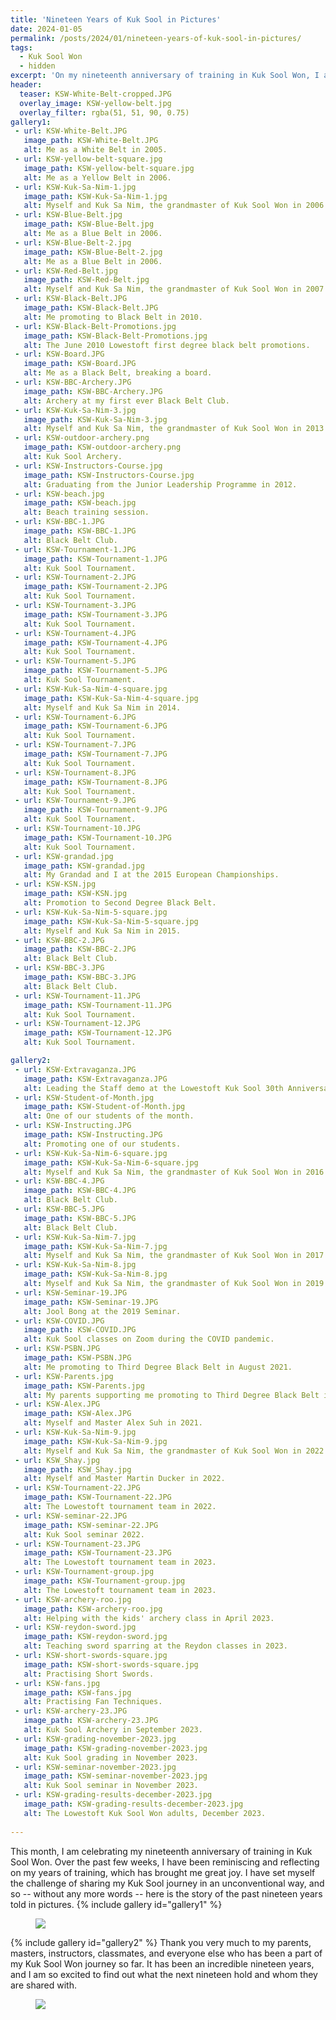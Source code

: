 ```yaml
---
title: 'Nineteen Years of Kuk Sool in Pictures'
date: 2024-01-05
permalink: /posts/2024/01/nineteen-years-of-kuk-sool-in-pictures/
tags:
  - Kuk Sool Won
  - hidden
excerpt: 'On my nineteenth anniversary of training in Kuk Sool Won, I am sharing my Kuk Sool journey so far in pictures.'
header:
  teaser: KSW-White-Belt-cropped.JPG
  overlay_image: KSW-yellow-belt.jpg
  overlay_filter: rgba(51, 51, 90, 0.75)
gallery1:
 - url: KSW-White-Belt.JPG
   image_path: KSW-White-Belt.JPG
   alt: Me as a White Belt in 2005.
 - url: KSW-yellow-belt-square.jpg
   image_path: KSW-yellow-belt-square.jpg
   alt: Me as a Yellow Belt in 2006.
 - url: KSW-Kuk-Sa-Nim-1.jpg
   image_path: KSW-Kuk-Sa-Nim-1.jpg
   alt: Myself and Kuk Sa Nim, the grandmaster of Kuk Sool Won in 2006.
 - url: KSW-Blue-Belt.jpg
   image_path: KSW-Blue-Belt.jpg
   alt: Me as a Blue Belt in 2006.
 - url: KSW-Blue-Belt-2.jpg
   image_path: KSW-Blue-Belt-2.jpg
   alt: Me as a Blue Belt in 2006.
 - url: KSW-Red-Belt.jpg
   image_path: KSW-Red-Belt.jpg
   alt: Myself and Kuk Sa Nim, the grandmaster of Kuk Sool Won in 2007.
 - url: KSW-Black-Belt.JPG
   image_path: KSW-Black-Belt.JPG
   alt: Me promoting to Black Belt in 2010.
 - url: KSW-Black-Belt-Promotions.jpg
   image_path: KSW-Black-Belt-Promotions.jpg
   alt: The June 2010 Lowestoft first degree black belt promotions.
 - url: KSW-Board.JPG
   image_path: KSW-Board.JPG
   alt: Me as a Black Belt, breaking a board.
 - url: KSW-BBC-Archery.JPG
   image_path: KSW-BBC-Archery.JPG
   alt: Archery at my first ever Black Belt Club.
 - url: KSW-Kuk-Sa-Nim-3.jpg
   image_path: KSW-Kuk-Sa-Nim-3.jpg
   alt: Myself and Kuk Sa Nim, the grandmaster of Kuk Sool Won in 2013.
 - url: KSW-outdoor-archery.png
   image_path: KSW-outdoor-archery.png
   alt: Kuk Sool Archery.
 - url: KSW-Instructors-Course.jpg
   image_path: KSW-Instructors-Course.jpg
   alt: Graduating from the Junior Leadership Programme in 2012.
 - url: KSW-beach.jpg
   image_path: KSW-beach.jpg
   alt: Beach training session.
 - url: KSW-BBC-1.JPG
   image_path: KSW-BBC-1.JPG
   alt: Black Belt Club.
 - url: KSW-Tournament-1.JPG
   image_path: KSW-Tournament-1.JPG
   alt: Kuk Sool Tournament.
 - url: KSW-Tournament-2.JPG
   image_path: KSW-Tournament-2.JPG
   alt: Kuk Sool Tournament.
 - url: KSW-Tournament-3.JPG
   image_path: KSW-Tournament-3.JPG
   alt: Kuk Sool Tournament.
 - url: KSW-Tournament-4.JPG
   image_path: KSW-Tournament-4.JPG
   alt: Kuk Sool Tournament.
 - url: KSW-Tournament-5.JPG
   image_path: KSW-Tournament-5.JPG
   alt: Kuk Sool Tournament.
 - url: KSW-Kuk-Sa-Nim-4-square.jpg
   image_path: KSW-Kuk-Sa-Nim-4-square.jpg
   alt: Myself and Kuk Sa Nim in 2014.
 - url: KSW-Tournament-6.JPG
   image_path: KSW-Tournament-6.JPG
   alt: Kuk Sool Tournament.
 - url: KSW-Tournament-7.JPG
   image_path: KSW-Tournament-7.JPG
   alt: Kuk Sool Tournament.
 - url: KSW-Tournament-8.JPG
   image_path: KSW-Tournament-8.JPG
   alt: Kuk Sool Tournament.
 - url: KSW-Tournament-9.JPG
   image_path: KSW-Tournament-9.JPG
   alt: Kuk Sool Tournament.   
 - url: KSW-Tournament-10.JPG
   image_path: KSW-Tournament-10.JPG
   alt: Kuk Sool Tournament.
 - url: KSW-grandad.jpg
   image_path: KSW-grandad.jpg
   alt: My Grandad and I at the 2015 European Championships.
 - url: KSW-KSN.jpg
   image_path: KSW-KSN.jpg
   alt: Promotion to Second Degree Black Belt.   
 - url: KSW-Kuk-Sa-Nim-5-square.jpg
   image_path: KSW-Kuk-Sa-Nim-5-square.jpg
   alt: Myself and Kuk Sa Nim in 2015.
 - url: KSW-BBC-2.JPG
   image_path: KSW-BBC-2.JPG
   alt: Black Belt Club.  
 - url: KSW-BBC-3.JPG
   image_path: KSW-BBC-3.JPG
   alt: Black Belt Club.
 - url: KSW-Tournament-11.JPG
   image_path: KSW-Tournament-11.JPG
   alt: Kuk Sool Tournament.
 - url: KSW-Tournament-12.JPG
   image_path: KSW-Tournament-12.JPG
   alt: Kuk Sool Tournament.

gallery2:
 - url: KSW-Extravaganza.JPG
   image_path: KSW-Extravaganza.JPG
   alt: Leading the Staff demo at the Lowestoft Kuk Sool 30th Anniversary Extravaganza.   
 - url: KSW-Student-of-Month.jpg
   image_path: KSW-Student-of-Month.jpg
   alt: One of our students of the month.
 - url: KSW-Instructing.JPG
   image_path: KSW-Instructing.JPG
   alt: Promoting one of our students.  
 - url: KSW-Kuk-Sa-Nim-6-square.jpg
   image_path: KSW-Kuk-Sa-Nim-6-square.jpg
   alt: Myself and Kuk Sa Nim, the grandmaster of Kuk Sool Won in 2016.
 - url: KSW-BBC-4.JPG
   image_path: KSW-BBC-4.JPG
   alt: Black Belt Club.
 - url: KSW-BBC-5.JPG
   image_path: KSW-BBC-5.JPG
   alt: Black Belt Club.
 - url: KSW-Kuk-Sa-Nim-7.jpg
   image_path: KSW-Kuk-Sa-Nim-7.jpg
   alt: Myself and Kuk Sa Nim, the grandmaster of Kuk Sool Won in 2017.
 - url: KSW-Kuk-Sa-Nim-8.jpg
   image_path: KSW-Kuk-Sa-Nim-8.jpg
   alt: Myself and Kuk Sa Nim, the grandmaster of Kuk Sool Won in 2019.
 - url: KSW-Seminar-19.JPG
   image_path: KSW-Seminar-19.JPG
   alt: Jool Bong at the 2019 Seminar.
 - url: KSW-COVID.JPG
   image_path: KSW-COVID.JPG
   alt: Kuk Sool classes on Zoom during the COVID pandemic.
 - url: KSW-PSBN.JPG
   image_path: KSW-PSBN.JPG 
   alt: Me promoting to Third Degree Black Belt in August 2021.
 - url: KSW-Parents.jpg
   image_path: KSW-Parents.jpg
   alt: My parents supporting me promoting to Third Degree Black Belt in 2021.    
 - url: KSW-Alex.JPG
   image_path: KSW-Alex.JPG
   alt: Myself and Master Alex Suh in 2021.
 - url: KSW-Kuk-Sa-Nim-9.jpg
   image_path: KSW-Kuk-Sa-Nim-9.jpg
   alt: Myself and Kuk Sa Nim, the grandmaster of Kuk Sool Won in 2022.
 - url: KSW_Shay.jpg
   image_path: KSW_Shay.jpg
   alt: Myself and Master Martin Ducker in 2022.
 - url: KSW-Tournament-22.JPG
   image_path: KSW-Tournament-22.JPG
   alt: The Lowestoft tournament team in 2022.
 - url: KSW-seminar-22.JPG
   image_path: KSW-seminar-22.JPG
   alt: Kuk Sool seminar 2022.
 - url: KSW-Tournament-23.JPG
   image_path: KSW-Tournament-23.JPG
   alt: The Lowestoft tournament team in 2023.
 - url: KSW-Tournament-group.jpg
   image_path: KSW-Tournament-group.jpg
   alt: The Lowestoft tournament team in 2023.
 - url: KSW-archery-roo.jpg
   image_path: KSW-archery-roo.jpg
   alt: Helping with the kids' archery class in April 2023.
 - url: KSW-reydon-sword.jpg
   image_path: KSW-reydon-sword.jpg
   alt: Teaching sword sparring at the Reydon classes in 2023.
 - url: KSW-short-swords-square.jpg
   image_path: KSW-short-swords-square.jpg
   alt: Practising Short Swords.
 - url: KSW-fans.jpg
   image_path: KSW-fans.jpg
   alt: Practising Fan Techniques.
 - url: KSW-archery-23.JPG
   image_path: KSW-archery-23.JPG
   alt: Kuk Sool Archery in September 2023.
 - url: KSW-grading-november-2023.jpg
   image_path: KSW-grading-november-2023.jpg
   alt: Kuk Sool grading in November 2023.
 - url: KSW-seminar-november-2023.jpg
   image_path: KSW-seminar-november-2023.jpg
   alt: Kuk Sool seminar in November 2023.
 - url: KSW-grading-results-december-2023.jpg
   image_path: KSW-grading-results-december-2023.jpg
   alt: The Lowestoft Kuk Sool Won adults, December 2023.
   
---
```

This month, I am celebrating my nineteenth anniversary of training in Kuk Sool Won. Over the past few weeks, I have been reminiscing and reflecting on my years of training, which has brought me great joy. I have set myself the challenge of sharing my Kuk Sool journey in an unconventional way, and so -- without any more words -- here is the story of the past nineteen years told in pictures.
{% include gallery id="gallery1" %}
<figure>
	<a href="/images/KSW-Alison.png"><img src="/images/KSW-Alison.png"></a>
</figure>
{% include gallery id="gallery2" %}
Thank you very much to my parents, masters, instructors, classmates, and everyone else who has been a part of my Kuk Sool Won journey so far. It has been an incredible nineteen years, and I am so excited to find out what the next nineteen hold and whom they are shared with.
<figure>
	<a href="/images/KSW-Jon-David.JPG"><img src="/images/KSW-Jon-David.JPG"></a>
</figure>